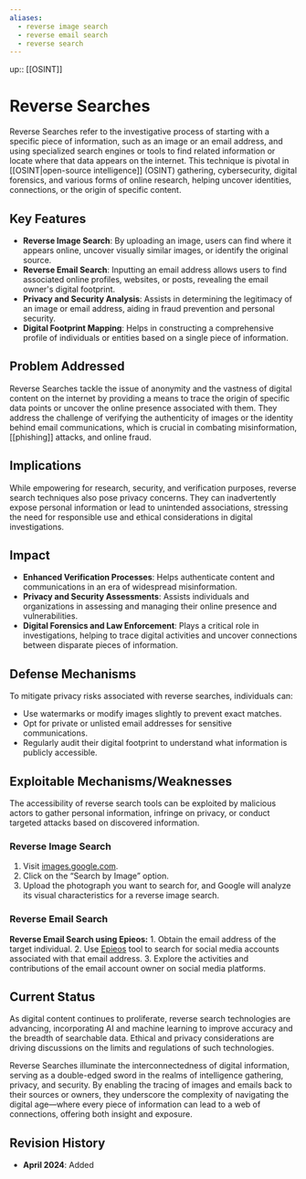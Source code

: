 ```yaml
---
aliases:
  - reverse image search
  - reverse email search
  - reverse search
---
```

up:: [[OSINT]]
# Reverse Searches

Reverse Searches refer to the investigative process of starting with a specific piece of information, such as an image or an email address, and using specialized search engines or tools to find related information or locate where that data appears on the internet. This technique is pivotal in [[OSINT|open-source intelligence]] (OSINT) gathering, cybersecurity, digital forensics, and various forms of online research, helping uncover identities, connections, or the origin of specific content.

## Key Features

- **Reverse Image Search**: By uploading an image, users can find where it appears online, uncover visually similar images, or identify the original source.
- **Reverse Email Search**: Inputting an email address allows users to find associated online profiles, websites, or posts, revealing the email owner's digital footprint.
- **Privacy and Security Analysis**: Assists in determining the legitimacy of an image or email address, aiding in fraud prevention and personal security.
- **Digital Footprint Mapping**: Helps in constructing a comprehensive profile of individuals or entities based on a single piece of information.

## Problem Addressed

Reverse Searches tackle the issue of anonymity and the vastness of digital content on the internet by providing a means to trace the origin of specific data points or uncover the online presence associated with them. They address the challenge of verifying the authenticity of images or the identity behind email communications, which is crucial in combating misinformation, [[phishing]] attacks, and online fraud.

## Implications

While empowering for research, security, and verification purposes, reverse search techniques also pose privacy concerns. They can inadvertently expose personal information or lead to unintended associations, stressing the need for responsible use and ethical considerations in digital investigations.

## Impact

- **Enhanced Verification Processes**: Helps authenticate content and communications in an era of widespread misinformation.
- **Privacy and Security Assessments**: Assists individuals and organizations in assessing and managing their online presence and vulnerabilities.
- **Digital Forensics and Law Enforcement**: Plays a critical role in investigations, helping to trace digital activities and uncover connections between disparate pieces of information.

## Defense Mechanisms

To mitigate privacy risks associated with reverse searches, individuals can:

- Use watermarks or modify images slightly to prevent exact matches.
- Opt for private or unlisted email addresses for sensitive communications.
- Regularly audit their digital footprint to understand what information is publicly accessible.

## Exploitable Mechanisms/Weaknesses

The accessibility of reverse search tools can be exploited by malicious actors to gather personal information, infringe on privacy, or conduct targeted attacks based on discovered information.

### Reverse Image Search

1. Visit [images.google.com](http://images.google.com/).
2. Click on the “Search by Image” option.
3. Upload the photograph you want to search for, and Google will analyze its visual characteristics for a reverse image search.

### Reverse Email Search

**Reverse Email Search using Epieos:**
    1. Obtain the email address of the target individual.
    2. Use [Epieos](www.epieos.com) tool to search for social media accounts associated with that email address.
    3. Explore the activities and contributions of the email account owner on social media platforms.

## Current Status

As digital content continues to proliferate, reverse search technologies are advancing, incorporating AI and machine learning to improve accuracy and the breadth of searchable data. Ethical and privacy considerations are driving discussions on the limits and regulations of such technologies.


Reverse Searches illuminate the interconnectedness of digital information, serving as a double-edged sword in the realms of intelligence gathering, privacy, and security. By enabling the tracing of images and emails back to their sources or owners, they underscore the complexity of navigating the digital age—where every piece of information can lead to a web of connections, offering both insight and exposure.


## Revision History

- **April 2024**: Added